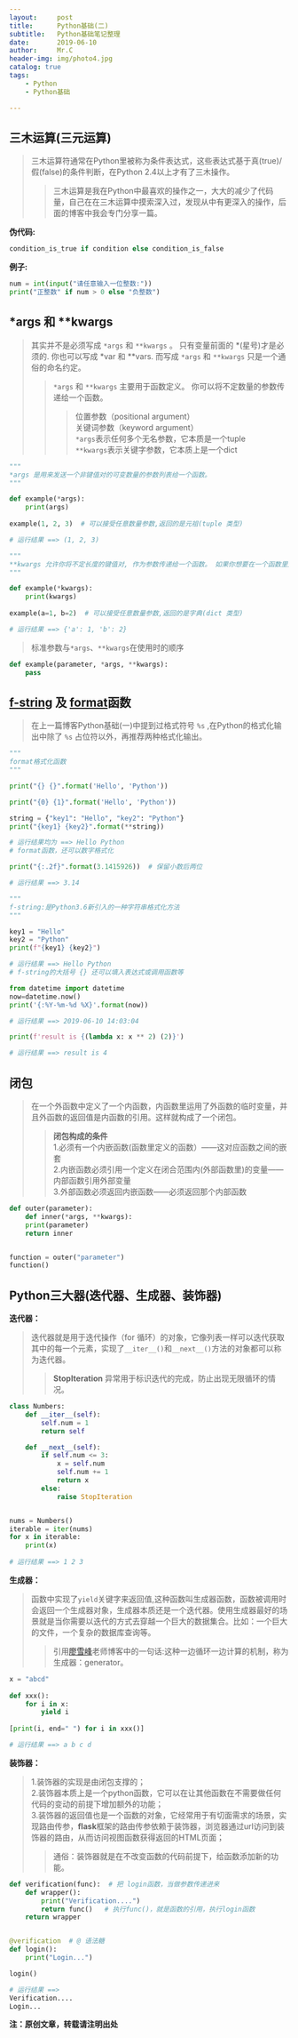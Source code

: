 ```yaml
---
layout:     post
title:      Python基础(二)
subtitle:   Python基础笔记整理
date:       2019-06-10
author:     Mr.C
header-img: img/photo4.jpg
catalog: true
tags:
    - Python
    - Python基础

---
```


## 三木运算(三元运算)
> 三木运算符通常在Python里被称为条件表达式，这些表达式基于真(true)/假(false)的条件判断，在Python 2.4以上才有了三木操作。
>> 三木运算是我在Python中最喜欢的操作之一，大大的减少了代码量，自己在在三木运算中摸索深入过，发现从中有更深入的操作，后面的博客中我会专门分享一篇。

**伪代码:**
~~~python
condition_is_true if condition else condition_is_false
~~~

**例子:**
~~~python
num = int(input("请任意输入一位整数:"))
print("正整数" if num > 0 else "负整数")
~~~

## \*args 和 \*\*kwargs
> 其实并不是必须写成 `*args` 和 `**kwargs` 。 只有变量前面的 *(星号)才是必须的. 你也可以写成 \*var 和 \**vars. 而写成 `*args`  和 `**kwargs` 只是一个通俗的命名约定。
>> `*args` 和 `**kwargs` 主要用于函数定义。 你可以将不定数量的参数传递给一个函数。
>>> 位置参数（positional argument）<br> 
关键词参数（keyword argument）<br> 
`*args`表示任何多个无名参数，它本质是一个tuple <br> 
`**kwargs`表示关键字参数，它本质上是一个dict

~~~python
"""
*args 是用来发送一个非键值对的可变数量的参数列表给一个函数。
"""

def example(*args):
    print(args)
    
example(1, 2, 3)  # 可以接受任意数量参数,返回的是元祖(tuple 类型)

# 运行结果 ==> (1, 2, 3)
~~~

~~~python
"""
**kwargs 允许你将不定长度的键值对, 作为参数传递给一个函数。 如果你想要在一个函数里处理带名字的参数, 你应该使用 **kwargs。
"""

def example(*kwargs):
    print(kwargs)
    
example(a=1, b=2)  # 可以接受任意数量参数,返回的是字典(dict 类型)

# 运行结果 ==> {'a': 1, 'b': 2}
~~~

> 标准参数与`*args`、`**kwargs`在使用时的顺序

~~~python
def example(parameter, *args, **kwargs):
    pass
~~~

## [f-string](https://blog.csdn.net/sunxb10/article/details/81036693) 及 [format](https://blog.csdn.net/u014770372/article/details/76021988)函数
> 在上一篇博客Python基础(一)中提到过格式符号 `%s` ,在Python的格式化输出中除了 `%s` 占位符以外，再推荐两种格式化输出。

~~~python
"""
format格式化函数
"""

print("{} {}".format('Hello', 'Python'))

print("{0} {1}".format('Hello', 'Python'))

string = {"key1": "Hello", "key2": "Python"}
print("{key1} {key2}".format(**string))

# 运行结果均为 ==> Hello Python
# format函数，还可以数字格式化

print("{:.2f}".format(3.1415926))  # 保留小数后两位

# 运行结果 ==> 3.14
~~~

~~~python
"""
f-string:是Python3.6新引入的一种字符串格式化方法
"""

key1 = "Hello"
key2 = "Python"
print(f"{key1} {key2}")

# 运行结果 ==> Hello Python
# f-string的大括号 {} 还可以填入表达式或调用函数等

from datetime import datetime
now=datetime.now()
print('{:%Y-%m-%d %X}'.format(now))

# 运行结果 ==> 2019-06-10 14:03:04

print(f'result is {(lambda x: x ** 2) (2)}')

# 运行结果 ==> result is 4
~~~

## 闭包
> 在一个外函数中定义了一个内函数，内函数里运用了外函数的临时变量，并且外函数的返回值是内函数的引用。这样就构成了一个闭包。
>> **闭包构成的条件** <br> 
1.必须有一个内嵌函数(函数里定义的函数）——这对应函数之间的嵌套 <br> 
2.内嵌函数必须引用一个定义在闭合范围内(外部函数里)的变量——内部函数引用外部变量 <br> 
3.外部函数必须返回内嵌函数——必须返回那个内部函数

~~~python
def outer(parameter):
    def inner(*args, **kwargs):
	print(parameter)
    return inner


function = outer("parameter")
function()
~~~

## Python三大器(迭代器、生成器、装饰器)
**迭代器：**
> 迭代器就是用于迭代操作（for 循环）的对象，它像列表一样可以迭代获取其中的每一个元素，实现了`__iter__()`和`__next__()`方法的对象都可以称为迭代器。
>> **StopIteration** 异常用于标识迭代的完成，防止出现无限循环的情况。

~~~python
class Numbers:
    def __iter__(self):
        self.num = 1
        return self

    def __next__(self):
        if self.num <= 3:
            x = self.num
            self.num += 1
            return x
        else:
            raise StopIteration


nums = Numbers()
iterable = iter(nums)
for x in iterable:
    print(x)
    
# 运行结果 ==> 1 2 3
~~~


**生成器：**
> 函数中实现了`yield`关键字来返回值,这种函数叫生成器函数，函数被调用时会返回一个生成器对象，生成器本质还是一个迭代器。使用生成器最好的场景就是当你需要以迭代的方式去穿越一个巨大的数据集合。比如：一个巨大的文件，一个复杂的数据库查询等。
>> 引用[廖雪峰](https://www.liaoxuefeng.com/wiki/1016959663602400/1017318207388128)老师博客中的一句话:这种一边循环一边计算的机制，称为生成器：generator。

~~~python
x = "abcd"
 
def xxx():
    for i in x:
        yield i
 
[print(i, end=" ") for i in xxx()]

# 运行结果 ==> a b c d
~~~

**装饰器：**
> 1.装饰器的实现是由闭包支撑的； <br> 
2.装饰器本质上是⼀个python函数，它可以在让其他函数在不需要做任何代码的变动的前提下增加额外的功能； <br> 
3.装饰器的返回值也是⼀个函数的对象，它经常用于有切面需求的场景，实现路由传参，**flask**框架的路由传参依赖于装饰器，浏览器通过url访问到装饰器的路由，从而访问视图函数获得返回的HTML页面；
>> 通俗：装饰器就是在不改变函数的代码前提下，给函数添加新的功能。

~~~python
def verification(func):  # 把 login函数，当做参数传递进来
    def wrapper():
        print("Verification....")
        return func()   # 执行func()，就是函数的引用，执行login函数
    return wrapper


@verification  # @ 语法糖
def login():
    print("Login...")

login()

# 运行结果 ==>
Verification....
Login...
~~~




**注：原创文章，转载请注明出处**
